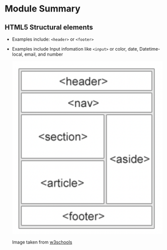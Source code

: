# Module Summary

## HTML5 Structural elements

* Examples include: ```<header>``` or ```<footer>```
* Examples include Input infomation like ```<input>``` or color, date, Datetime-local, email, and number

  ![semantic-elements](/assets/semantic-elements.png)

  Image taken from [w3schools](https://www.w3schools.com/html/html5_semantic_elements.asp)
